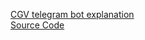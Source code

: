 [CGV telegram bot explanation](https://contradicto-lee.tistory.com/66)  
[Source Code](https://github.com/Heegene/crawling-demo)
